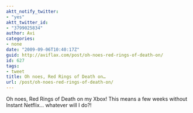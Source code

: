 ```yaml
---
aktt_notify_twitter:
- "yes"
aktt_twitter_id:
- "3799025834"
author: Avi
categories:
- none
date: "2009-09-06T10:40:17Z"
guid: http://aviflax.com/post/oh-noes-red-rings-of-death-on/
id: 627
tags:
- tweet
title: Oh noes, Red Rings of Death on…
url: /post/oh-noes-red-rings-of-death-on/
---
```

Oh noes, Red Rings of Death on my Xbox! This means a few weeks without Instant Netflix… whatever will I do?!